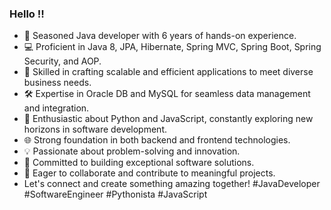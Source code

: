 ### Hello !!
- 🌟 Seasoned Java developer with 6 years of hands-on experience.
- 💻 Proficient in Java 8, JPA, Hibernate, Spring MVC, Spring Boot, Spring Security, and AOP.
- 🚀 Skilled in crafting scalable and efficient applications to meet diverse business needs.
- 🛠️ Expertise in Oracle DB and MySQL for seamless data management and integration.
- 🐍 Enthusiastic about Python and JavaScript, constantly exploring new horizons in software development.
- 🌐 Strong foundation in both backend and frontend technologies.
- 💡 Passionate about problem-solving and innovation.
- 🔧 Committed to building exceptional software solutions.
- 🤝 Eager to collaborate and contribute to meaningful projects.
- Let's connect and create something amazing together! #JavaDeveloper #SoftwareEngineer #Pythonista #JavaScript
